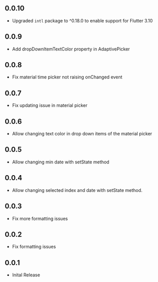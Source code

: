 ## 0.0.10

* Upgraded `intl` package to ^0.18.0 to enable support for Flutter 3.10

## 0.0.9

* Add dropDownItemTextColor property in AdaptivePicker

## 0.0.8

* Fix material time picker not raising onChanged event

## 0.0.7

* Fix updating issue in material picker

## 0.0.6

* Allow changing text color in drop down items of the material picker

## 0.0.5

* Allow changing min date with setState method

## 0.0.4

* Allow changing selected index and date with setState method.

## 0.0.3

* Fix more formatting issues

## 0.0.2

* Fix formatting issues

## 0.0.1

* Inital Release
